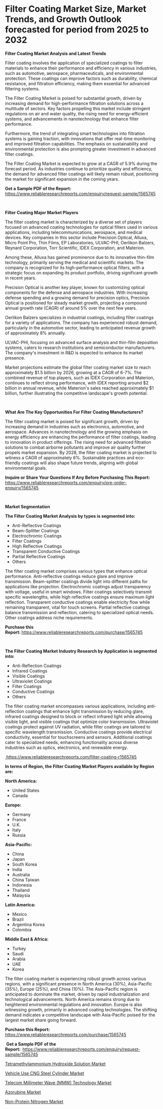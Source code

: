 <p><h1>Filter Coating Market Size, Market Trends, and Growth Outlook forecasted for period from 2025 to 2032</h1></p><p><strong>Filter Coating Market Analysis and Latest Trends</strong></p>
<p><p>Filter coating involves the application of specialized coatings to filter materials to enhance their performance and efficiency in various industries, such as automotive, aerospace, pharmaceuticals, and environmental protection. These coatings can improve factors such as durability, chemical resistance, and filtration efficiency, making them essential for advanced filtering systems.</p><p>The Filter Coating Market is poised for substantial growth, driven by increasing demand for high-performance filtration solutions across a multitude of sectors. Key factors propelling this market include stringent regulations on air and water quality, the rising need for energy-efficient systems, and advancements in nanotechnology that enhance filter performance.</p><p>Furthermore, the trend of integrating smart technologies into filtration systems is gaining traction, with innovations that offer real-time monitoring and improved filtration capabilities. The emphasis on sustainability and environmental protection is also prompting greater investment in advanced filter coatings.</p><p>The Filter Coating Market is expected to grow at a CAGR of 5.9% during the forecast period. As industries continue to prioritize quality and efficiency, the demand for advanced filter coatings will likely remain robust, positioning the market for significant expansion in the coming years.</p></p>
<p><strong>Get a Sample PDF of the Report:&nbsp;</strong> <a href="https://www.reliableresearchreports.com/enquiry/request-sample/1565745?utm_campaign=2128&utm_medium=2&utm_source=Github&utm_content=ia&utm_term=30012025&utm_id=filter-coating">https://www.reliableresearchreports.com/enquiry/request-sample/1565745</a></p>
<p>&nbsp;</p>
<p><strong>Filter Coating Major Market Players</strong></p>
<p><p>The filter coating market is characterized by a diverse set of players focused on advanced coating technologies for optical filters used in various applications, including telecommunications, aerospace, and medical devices. Key companies in this sector include Precision Optical, Alluxa, Micro Point Pro, Thin Films, EP Laboratories, ULVAC-PHI, Oerlikon Balzers, Reynard Corporation, Torr Scientific, IDEX Corporation, and Materion.</p><p>Among these, Alluxa has gained prominence due to its innovative thin-film technology, primarily serving the medical and scientific markets. The company is recognized for its high-performance optical filters, with a strategic focus on expanding its product portfolio, driving significant growth in recent years.</p><p>Precision Optical is another key player, known for customizing optical components for the defense and aerospace industries. With increasing defense spending and a growing demand for precision optics, Precision Optical is positioned for steady market growth, projecting a compound annual growth rate (CAGR) of around 5% over the next few years.</p><p>Oerlikon Balzers specializes in industrial coatings, including filter coatings for a variety of applications. The company has experienced robust demand, particularly in the automotive sector, leading to anticipated revenue growth of approximately 8% annually.</p><p>ULVAC-PHI, focusing on advanced surface analysis and thin-film deposition systems, caters to research institutions and semiconductor manufacturers. The company's investment in R&D is expected to enhance its market presence.</p><p>Market projections estimate the global filter coating market size to reach approximately $1.5 billion by 2026, growing at a CAGR of 6-7%. The combined revenue of top players, such as IDEX Corporation and Materion, continues to reflect strong performance, with IDEX reporting around $2 billion in annual revenue, while Materion's sales reached approximately $1 billion, further illustrating the competitive landscape's growth potential.</p></p>
<p>&nbsp;</p>
<p><strong>What Are The Key Opportunities For Filter Coating Manufacturers?</strong></p>
<p><p>The filter coating market is poised for significant growth, driven by increasing demand in industries such as electronics, automotive, and aerospace. Advances in nanotechnology and the growing emphasis on energy efficiency are enhancing the performance of filter coatings, leading to innovation in product offerings. The rising need for advanced filtration solutions to combat airborne pollutants and improve air quality further propels market expansion. By 2028, the filter coating market is projected to witness a CAGR of approximately 6%. Sustainable practices and eco-friendly coatings will also shape future trends, aligning with global environmental goals.</p></p>
<p><strong>Inquire or Share Your Questions If Any Before Purchasing This Report:</strong> <a href="https://www.reliableresearchreports.com/enquiry/pre-order-enquiry/1565745?utm_campaign=2128&utm_medium=2&utm_source=Github&utm_content=ia&utm_term=30012025&utm_id=filter-coating">https://www.reliableresearchreports.com/enquiry/pre-order-enquiry/1565745</a></p>
<p>&nbsp;</p>
<p><strong>Market Segmentation</strong></p>
<p><strong>The Filter Coating Market Analysis by types is segmented into:</strong></p>
<p><ul><li>Anti-Reflective Coatings</li><li>Beam-Splitter Coatings</li><li>Electrochromic Coatings</li><li>Filter Coatings</li><li>High Reflective Coatings</li><li>Transparent Conductive Coatings</li><li>Partial Reflective Coatings</li><li>Others</li></ul></p>
<p><p>The filter coating market comprises various types that enhance optical performance. Anti-reflective coatings reduce glare and improve transmission. Beam-splitter coatings divide light into different paths for applications like projection. Electrochromic coatings adjust transparency with voltage, useful in smart windows. Filter coatings selectively transmit specific wavelengths, while high reflective coatings ensure maximum light reflection. Transparent conductive coatings enable electricity flow while remaining transparent, vital for touch screens. Partial reflective coatings balance transmission and reflection, catering to specialized optical needs. Other coatings address niche requirements.</p></p>
<p><strong>Purchase this Report:&nbsp;</strong><a href="https://www.reliableresearchreports.com/purchase/1565745?utm_campaign=2128&utm_medium=2&utm_source=Github&utm_content=ia&utm_term=30012025&utm_id=filter-coating">https://www.reliableresearchreports.com/purchase/1565745</a></p>
<p>&nbsp;</p>
<p><strong>The Filter Coating Market Industry Research by Application is segmented into:</strong></p>
<p><ul><li>Anti-Reflection Coatings</li><li>Infrared Coatings</li><li>Visible Coatings</li><li>Ultraviolet Coatings</li><li>Filter Coatings</li><li>Conductive Coatings</li><li>Others</li></ul></p>
<p><p>The filter coating market encompasses various applications, including anti-reflection coatings that enhance light transmission by reducing glare, infrared coatings designed to block or reflect infrared light while allowing visible light, and visible coatings that optimize color transmission. Ultraviolet coatings protect against UV radiation, while filter coatings are tailored to specific wavelength transmission. Conductive coatings provide electrical conductivity, essential for touchscreens and sensors. Additional coatings cater to specialized needs, enhancing functionality across diverse industries such as optics, electronics, and renewable energy.</p></p>
<p><a href="https://www.reliableresearchreports.com/filter-coating-r1565745?utm_campaign=2128&utm_medium=2&utm_source=Github&utm_content=ia&utm_term=30012025&utm_id=filter-coating">&nbsp;https://www.reliableresearchreports.com/filter-coating-r1565745</a></p>
<p><strong>In terms of Region, the Filter Coating Market Players available by Region are:</strong></p>
<p>
    <p> <strong> North America: </strong>
        <ul>
            <li>United States</li>
            <li>Canada</li>
        </ul>
        </p> 
    <p> <strong> Europe: </strong>
        <ul>
            <li>Germany</li>
            <li>France</li>
            <li>U.K.</li>
            <li>Italy</li>
            <li>Russia</li>
        </ul>
        </p> 
    <p> <strong> Asia-Pacific: </strong>
        <ul>
            <li>China</li>
            <li>Japan</li>
            <li>South Korea</li>
            <li>India</li>
            <li>Australia</li>
            <li>China Taiwan</li>
            <li>Indonesia</li>
            <li>Thailand</li>
            <li>Malaysia</li>
        </ul>
        </p> 
    <p> <strong> Latin America: </strong>
        <ul>
            <li>Mexico</li>
            <li>Brazil</li>
            <li>Argentina Korea</li>
            <li>Colombia</li>
        </ul>
        </p> 
    <p> <strong> Middle East & Africa: </strong>
        <ul>
            <li>Turkey</li>
            <li>Saudi</li>
            <li>Arabia</li>
            <li>UAE</li>
            <li>Korea</li>
        </ul>
    </p>
    </p>
<p><p>The filter coating market is experiencing robust growth across various regions, with a significant presence in North America (30%), Asia-Pacific (35%), Europe (25%), and China (10%). The Asia-Pacific region is anticipated to dominate the market, driven by rapid industrialization and technological advancements. North America remains strong due to heightened environmental regulations and innovation. Europe is also witnessing growth, primarily in advanced coating technologies. The shifting demand indicates a competitive landscape with Asia-Pacific poised for the largest market share going forward.</p></p>
<p><strong>Purchase this Report: </strong><a href="https://www.reliableresearchreports.com/purchase/1565745?utm_campaign=2128&utm_medium=2&utm_source=Github&utm_content=ia&utm_term=30012025&utm_id=filter-coating">https://www.reliableresearchreports.com/purchase/1565745</a></p>
<p>&nbsp;<strong>Get a Sample PDF of the Report:&nbsp;&nbsp;</strong><a href="https://www.reliableresearchreports.com/enquiry/request-sample/1565745?utm_campaign=2128&utm_medium=2&utm_source=Github&utm_content=ia&utm_term=30012025&utm_id=filter-coating">https://www.reliableresearchreports.com/enquiry/request-sample/1565745</a></p>
<p><strong></strong></p>
<p><p><a href="https://github.com/anuellaruska/Market-Research-Report-List-1/blob/main/tetramethylammonium-hydroxide-solution-market.md?utm_campaign=2128&utm_medium=2&utm_source=Github&utm_content=ia&utm_term=30012025&utm_id=filter-coating">Tetramethylammonium Hydroxide Solution Market</a></p><p><a href="https://www.linkedin.com/pulse/rapid-growth-global-vehicle-use-cng-steel-cylinder-market-cagr-sfyyf?utm_campaign=2128&utm_medium=2&utm_source=Github&utm_content=ia&utm_term=30012025&utm_id=filter-coating">Vehicle Use CNG Steel Cylinder Market</a></p><p><a href="https://www.linkedin.com/pulse/comprehensive-study-telecom-millimeter-wave-mmw-technology-koyjf?utm_campaign=2128&utm_medium=2&utm_source=Github&utm_content=ia&utm_term=30012025&utm_id=filter-coating">Telecom Millimeter Wave (MMW) Technology Market</a></p><p><a href="https://github.com/tselahiara/Market-Research-Report-List-1/blob/main/azorubine-market.md?utm_campaign=2128&utm_medium=2&utm_source=Github&utm_content=ia&utm_term=30012025&utm_id=filter-coating">Azorubine Market</a></p><p><a href="https://www.linkedin.com/pulse/report-global-non-protein-nitrogen-size-valuation-current-vbdef?utm_campaign=2128&utm_medium=2&utm_source=Github&utm_content=ia&utm_term=30012025&utm_id=filter-coating">Non-Protein Nitrogen Market</a></p></p>